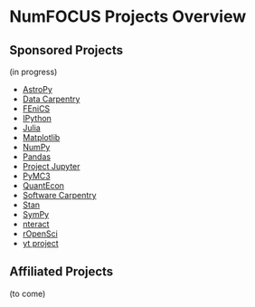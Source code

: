 # NumFOCUS Projects Overview

## Sponsored Projects

(in progress)

- [AstroPy](AstroPy.md)
- [Data Carpentry](Data%20Carpentry.md)
- [FEniCS](FEniCS.md)
- [IPython](IPython.md)
- [Julia](Julia.md)
- [Matplotlib](Matplotlib.md)
- [NumPy](NumPy.md)
- [Pandas](Pandas.md)
- [Project Jupyter](Project%20Jupyter.md)
- [PyMC3](PyMC3.md])
- [QuantEcon](QuantEcon.md)
- [Software Carpentry](Software%20Carpentry.md)
- [Stan](Stan.md)
- [SymPy](SymPy.md)
- [nteract](nteract.md)
- [rOpenSci](rOpenSci.md)
- [yt project](yt%20project.md)


## Affiliated Projects

(to come)
